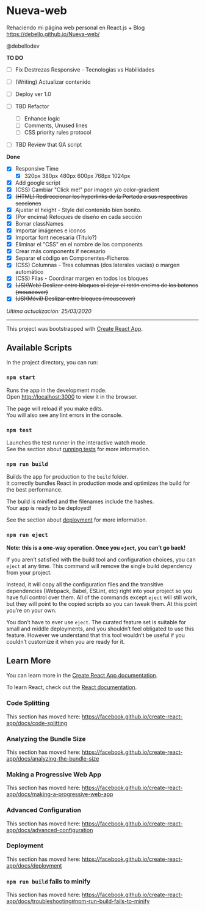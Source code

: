 # Nueva-web
Rehaciendo mi página web personal en React.js + Blog
https://debello.github.io/Nueva-web/

@debellodev

**TO DO**
- [ ] Fix Destrezas Responsive - Tecnologias vs Habilidades

- [ ] (Writing) Actualizar contenido
- [ ] Deploy ver 1.0

- [ ] TBD Refactor 
    - [ ] Enhance logic
    - [ ] Comments, Unused lines
    - [ ] CSS priority rules protocol
- [ ] TBD Review that GA script

**Done**
- [x] Responsive Time 
    - [x] 320px 380px 480px 600px 768px 1024px
- [x] Add google script
- [x] (CSS) Cambiar "Click me!" por imagen y/o color-gradient
- [x] ~~(HTML) Redireccionar los hyperlinks de la Portada a sus respectivas secciones~~
- [x] Ajustar el height - Style del contenido bien bonito.
- [x] (Por encima) Retoques de diseño en cada sección
- [x] Borrar classNames
- [x] Importar imágenes e iconos 
- [x] Importar font necesaria (Titulo?)
- [x] Eliminar el "CSS" en el nombre de los components
- [x] Crear más components if necesario
- [x] Separar el código en Componentes-Ficheros
- [x] (CSS) Columnas - Tres columnas (dos laterales vacías) o margen automático
- [x] (CSS) Filas - Coordinar margen en todos los bloques
- [x] ~~(JS)(Web) Deslizar entre bloques al dejar el ratón encima de los botones {mouseover}~~
- [x] ~~(JS)(Móvil) Deslizar entre bloques {mouseover}~~

*Ultima actualización: 25/03/2020*




-------------------------------------------------------------------------

This project was bootstrapped with [Create React App](https://github.com/facebook/create-react-app).

## Available Scripts

In the project directory, you can run:

### `npm start`

Runs the app in the development mode.<br />
Open [http://localhost:3000](http://localhost:3000) to view it in the browser.

The page will reload if you make edits.<br />
You will also see any lint errors in the console.

### `npm test`

Launches the test runner in the interactive watch mode.<br />
See the section about [running tests](https://facebook.github.io/create-react-app/docs/running-tests) for more information.

### `npm run build`

Builds the app for production to the `build` folder.<br />
It correctly bundles React in production mode and optimizes the build for the best performance.

The build is minified and the filenames include the hashes.<br />
Your app is ready to be deployed!

See the section about [deployment](https://facebook.github.io/create-react-app/docs/deployment) for more information.

### `npm run eject`

**Note: this is a one-way operation. Once you `eject`, you can’t go back!**

If you aren’t satisfied with the build tool and configuration choices, you can `eject` at any time. This command will remove the single build dependency from your project.

Instead, it will copy all the configuration files and the transitive dependencies (Webpack, Babel, ESLint, etc) right into your project so you have full control over them. All of the commands except `eject` will still work, but they will point to the copied scripts so you can tweak them. At this point you’re on your own.

You don’t have to ever use `eject`. The curated feature set is suitable for small and middle deployments, and you shouldn’t feel obligated to use this feature. However we understand that this tool wouldn’t be useful if you couldn’t customize it when you are ready for it.

## Learn More

You can learn more in the [Create React App documentation](https://facebook.github.io/create-react-app/docs/getting-started).

To learn React, check out the [React documentation](https://reactjs.org/).

### Code Splitting

This section has moved here: https://facebook.github.io/create-react-app/docs/code-splitting

### Analyzing the Bundle Size

This section has moved here: https://facebook.github.io/create-react-app/docs/analyzing-the-bundle-size

### Making a Progressive Web App

This section has moved here: https://facebook.github.io/create-react-app/docs/making-a-progressive-web-app

### Advanced Configuration

This section has moved here: https://facebook.github.io/create-react-app/docs/advanced-configuration

### Deployment

This section has moved here: https://facebook.github.io/create-react-app/docs/deployment

### `npm run build` fails to minify

This section has moved here: https://facebook.github.io/create-react-app/docs/troubleshooting#npm-run-build-fails-to-minify
